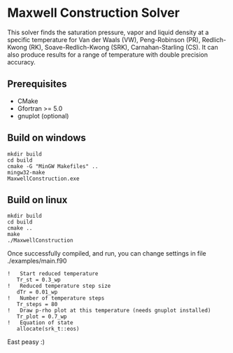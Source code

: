 #  Maxwell Construction Solver

This solver finds the saturation pressure, vapor and liquid density at a specific temperature for Van der Waals (VW), Peng-Robinson (PR), Redlich-Kwong (RK), Soave-Redlich-Kwong (SRK), Carnahan-Starling (CS). It can also produce results for a range of temperature with double precision accuracy.

## Prerequisites
* CMake
* Gfortran >= 5.0
* gnuplot (optional)

 ## Build on windows
 ```
 mkdir build
 cd build
 cmake -G "MinGW Makefiles" ..
 mingw32-make
 MaxwellConstruction.exe
```

 ## Build on linux
 ```
 mkdir build
 cd build
 cmake ..
 make
 ./MaxwellConstruction
 ```
 Once successfully compiled, and run, you can change settings in file ./examples/main.f90
 
 ```
!   Start reduced temperature
    Tr_st = 0.3_wp
!   Reduced temperature step size    
    dTr = 0.01_wp
!   Number of temperature steps
    Tr_steps = 80
!   Draw p-rho plot at this temperature (needs gnuplot installed)     
    Tr_plot = 0.7_wp
!   Equation of state
    allocate(srk_t::eos)
  ```
  
East peasy :)
